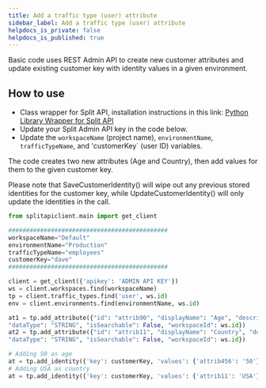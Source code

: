 ```yaml
---
title: Add a traffic type (user) attribute
sidebar_label: Add a traffic type (user) attribute
helpdocs_is_private: false
helpdocs_is_published: true
---
```


<p>
  <button hidden style={{borderRadius:'8px', border:'1px', fontFamily:'Courier New', fontWeight:'800', textAlign:'left'}}> help.split.io link: https://help.split.io/hc/en-us/articles/360044397972-Python-Admin-API-sample-Create-customer-attribute-and-update-existing-Identity </button>
</p>

Basic code uses REST Admin API to create new customer attributes and update existing customer key with identity values in a given environment.

## How to use

 - Class wrapper for Split API, installation instructions in this link: [Python Library Wrapper for Split API](https://help.split.io/hc/en-us/articles/4412331052685)
 - Update your Split Admin API key in the code below.
 - Update the `workspaceName` (project name), `environmentName`, `trafficTypeName`, and 'customerKey` (user ID) variables.

The code creates two new attributes (Age and Country), then add values for them to the given customer key.

Please note that SaveCustomerIdentity() will wipe out any previous stored identities for the customer key, while UpdateCustomerIdentity() will only update the identities in the call. 

```python
from splitapiclient.main import get_client

#############################################
workspaceName="Default"
environmentName="Production"
trafficTypeName="employees"
customerKey="dave"
#############################################

client = get_client({'apikey': 'ADMIN API KEY'})
ws = client.workspaces.find(workspaceName)
tp = client.traffic_types.find('user', ws.id)
env = client.environments.find(environmentName, ws.id)

at1 = tp.add_attribute({"id": "attrib90", "displayName": "Age", "description": "age",
"dataType": "STRING", "isSearchable": False, "workspaceId": ws.id})
at2 = tp.add_attribute({"id": "attrib11", "displayName": "Country", "description": "country name",
"dataType": "STRING", "isSearchable": False, "workspaceId": ws.id})

# Adding 50 as age
at = tp.add_identity({'key': customerKey, 'values': {'attrib456': '50'}, 'environmentId': env.id})
# Adding USA as country
at = tp.add_identity({'key': customerKey, 'values': {'attrib11': 'USA'}, 'environmentId': env.id})
```